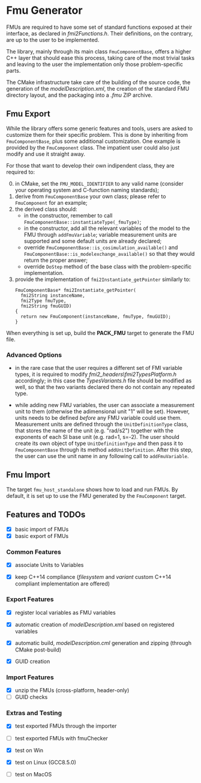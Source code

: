 # Fmu Generator

FMUs are required to have some set of standard functions exposed at their interface, as declared in _fmi2Functions.h_. Their definitions, on the contrary, are up to the user to be implemented.

The library, mainly through its main class `FmuComponentBase`, offers a higher C++ layer that should ease this process, taking care of the most trivial tasks and leaving to the user the implementation only those problem-specific parts.

The CMake infrastructure take care of the building of the source code, the generation of the _modelDescription.xml_, the creation of the standard FMU directory layout, and the packaging into a _.fmu_ ZIP archive.


## Fmu Export

While the library offers some generic features and tools, users are asked to customize them for their specific problem. This is done by inheriting from `FmuComponentBase`, plus some additional customization. One example is provided by the `FmuComponent` class. The impatient user could also just modify and use it straight away.

For those that want to develop their own indipendent class, they are required to:

0. in CMake, set the `FMU_MODEL_IDENTIFIER` to any valid name (consider your operating system and C-function naming standards);
1. derive from `FmuComponentBase` your own class; please refer to `FmuComponent` for an example;
2. the derived class should:
   - in the constructor, remember to call `FmuComponentBase::instantiateType(_fmuType)`;
   - in the constructor, add all the relevant variables of the model to the FMU through `addFmuVariable`; variable measurement units are supported and some default units are already declared;
   - override `FmuComponentBase::is_cosimulation_available()` and `FmuComponentBase::is_modelexchange_available()` so that they would return the proper answer;
   - override `DoStep` method of the base class with the problem-specific implementation.
3. provide the implementation of `fmi2Instantiate_getPointer` similarly to:
   ```
   FmuComponentBase* fmi2Instantiate_getPointer(
     fmi2String instanceName,
     fmi2Type fmuType,
     fmi2String fmuGUID)
   {
     return new FmuComponent(instanceName, fmuType, fmuGUID);
   }
    ```

When everything is set up, build the **PACK_FMU** target to generate the FMU file.

### Advanced Options

- in the rare case that the user requires a different set of FMI variable types, it is required to modify _fmi2_headers\fmi2TypesPlatform.h_ accordingly; in this case the _TypesVariants.h_ file should be modified as well, so that the two variants declared there do not contain any repeated type.

- while adding new FMU variables, the user can associate a measurement unit to them (otherwise the adimensional unit "1" will be set). However, units needs to be defined _before_ any FMU variable could use them. Measurement units are defined through the `UnitDefinitionType` class, that stores the name of the unit (e.g. "rad/s2") together with the exponents of each SI base unit (e.g. rad=1, s=-2). The user should create its own object of type `UnitDefinitionType` and then pass it to `FmuComponentBase` through its method `addUnitDefinition`. After this step, the user can use the unit name in any following call to `addFmuVariable`.


## Fmu Import

The target `fmu_host_standalone` shows how to load and run FMUs. By default, it is set up to use the FMU generated by the `FmuComponent` target.

## Features and TODOs

- [x] basic import of FMUs
- [x] basic export of FMUs

### Common Features
- [x] associate Units to Variables
- [x] keep C++14 compliance (_filesystem_ and _variant_ custom C++14 compliant implementation are offered)


### Export Features
- [x] register local variables as FMU variables
- [x] automatic creation of *modelDescription.xml* based on registered variables
- [x] automatic build, *modelDescription.cml* generation and zipping (through CMake post-build)
- [x] GUID creation


### Import Features
- [x] unzip the FMUs (cross-platform, header-only)
- [ ] GUID checks

### Extras and Testing
- [x] test exported FMUs through the importer
- [ ] test exported FMUs with fmuChecker
- [x] test on Win
- [x] test on Linux (GCC8.5.0)
- [ ] test on MacOS




